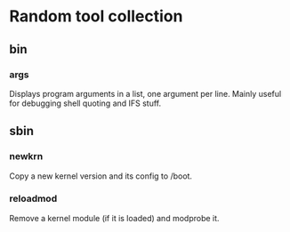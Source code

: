 # Random tool collection

## bin

### args

Displays program arguments in a list, one argument per line.
Mainly useful for debugging shell quoting and IFS stuff.

## sbin

### newkrn

Copy a new kernel version and its config to /boot.

### reloadmod

Remove a kernel module (if it is loaded) and modprobe it.

